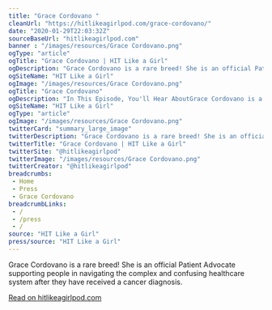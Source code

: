 ```yaml
--- 
title: "Grace Cordovano "
cleanUrl: "https://hitlikeagirlpod.com/grace-cordovano/"
date: "2020-01-29T22:03:32Z"
sourceBaseUrl: "hitlikeagirlpod.com"
banner : "/images/resources/Grace Cordovano.png"
ogType: "article"
ogTitle: "Grace Cordovano | HIT Like a Girl"
ogDescription: "Grace Cordovano is a rare breed! She is an official Patient Advocate supporting people in navigating the complex and confusing healthcare system after they have received a cancer diagnosis."
ogSiteName: "HIT Like a Girl"
ogImage: "/images/resources/Grace Cordovano.png"
ogTitle: "Grace Cordovano"
ogDescription: "In This Episode, You'll Hear AboutGrace Cordovano is a rare breed! She is an official Patient Advocate supporting people in navigating the complex and confusing healthcare system after they have received a cancer diagnosis. She shares her lessons learned, her perspective on keeping patients a"
ogSiteName: "HIT Like a Girl"
ogType: "article"
ogImage: "/images/resources/Grace Cordovano.png"
twitterCard: "summary_large_image"
twitterDescription: "Grace Cordovano is a rare breed! She is an official Patient Advocate supporting people in navigating the complex and confusing healthcare system after they have received a cancer diagnosis."
twitterTitle: "Grace Cordovano | HIT Like a Girl"
twitterSite: "@hitlikeagirlpod"
twitterImage: "/images/resources/Grace Cordovano.png"
twitterCreator: "@hitlikeagirlpod"
breadcrumbs:
 - Home
 - Press
 - Grace Cordovano
breadcrumbLinks:
 - / 
 - /press
 - / 
source: "HIT Like a Girl"
press/source: "HIT Like a Girl"
---
```

Grace Cordovano is a rare breed! She is an official Patient Advocate supporting people in navigating the complex and confusing healthcare system after they have received a cancer diagnosis.  
  
[Read on hitlikeagirlpod.com](https://hitlikeagirlpod.com/grace-cordovano/)
